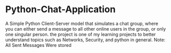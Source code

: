 # Python-Chat-Application
A Simple Python Client-Server model that simulates a chat group, where you can either send a message to all other online users in the group, or only one singular person.
the project is one of my learning projects to better understand topics such as Networks, Security, and python in general.
Note: All Sent Messages Were stored 
